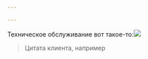 ```yaml
---

---
```

Техническое обслуживание вот такое-то:![](/static/4bb6ecd303cd36822ea1aaec0692ca8f.jpg)

> Цитата клиента, например